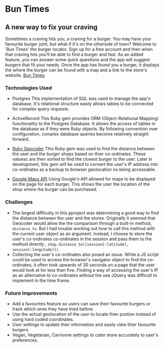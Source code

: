 # Bun Times
## A new way to fix your craving
Sometimes a craving hits you, a craving for a burger. You may have your favourite burger joint, but what if it's on the otherside of town? Welcome to 'Bun Times' the burger locator. Sign up for a free account and then when that craving hits you'll be able to find a burger and fast. As an added feature, you can answer some quick questions and the app will suggest burgers that fit your needs. Once the app has found you a burger, it displays the where the burger can be found with a map and a link to the store's website.
[Bun Times](https://buntimes.herokuapp.com/)

### Technologies Used
* Postgres
This implementation of SQL was used to manage the app's database. It's relational structure easily allows tables to be connected for complex query requests.

* ActiveRecord
This Ruby gem provides ORM (Object-Relational Mapping) functionality to the Postgres Database. It allows the access of tables in the database as if they were Ruby objects. By following convention over configuration, complex database queries become relatively straight forward.

* [Ruby Geocoder](https://github.com/alexreisner/geocoder)
This Ruby gem was used to find the distance between the user and the burger shops based on thier co-ordinates. These valuesc are then sorted to find the closest burger to the user. Later in development, this gem will be used to convert the user's IP address into co-ordinates as a backup to browser geolocation no being accessable.

* [Google Maps API](https://developers.google.com/maps/)
Using Google's API allowed for maps to be displayed on the page for each burger. This shows the user the location of the shop where the burger can be purchased.


### Challenges
* The largest difficulty in this pproject was determining a good way to find the distance between the user and the stores. Originally it seemed that Geocoder would allow the the comparison through a built-in method, `distance_to`. But I had trouble working out how to call this method with the current user object as an argument. Instead, I choose to store the user's co-ordinates co-ordinates in the session and pass them to the method directly , `shop.distance_to([session[:latitude], session[:longitude]])`.
* Collecting the user's co-ordinates also posed an issue. While a JS script could be used to access the browser's navigator object to find the co-ordinates, it often took upwards of 30 seconds on a page that the user would look at for less than five. Finding a way of accessing the user's IP as an alternative to co-ordinates without the use JQuery was difficult to implement in the time frame.


### Future Improvements
 * Add a favourites feature so users can save their favourite burgers or track which ones they have tried before.
 * Use the actual geolocation of the user to locate thier postion instead of using hard coded coordinates. 
 * User settings to update thier information and easily view thier favourite burgers.
 * Vegan, Vegetarain, Carnivore settings to cater more accurately to user's preferences.

